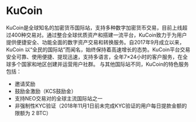 # KuCoin

KuCoin是全球知名的加密货币国际站，支持多种数字加密货币交易，目前上线超过400种交易对。通过整合全球优质资产和搭建一流平台，KuCoin致力于为用户提供便捷安全、功能全面的数字资产交易和转换服务。自2017年9月成立以来，KuCoin 以“全民的国际站”而闻名，始终保持着高速增长的态势。KuCoin平台交易安全可靠、使用便捷、提现迅速，支持多语言，全年7×24小时的客户服务，在全球多个国家和地区创建并运营用户社群。
与其他国际站不同，KuCoin的特色服务包括：

- 邀请奖励
- 鼓励金激励（KCS鼓励金）
- 支持NEO交易对的全球主流国际站之一
- 非强制性KYC验证（2018年11月1日前未完成KYC验证的用户每日提款金额的限额为 2 BTC）

